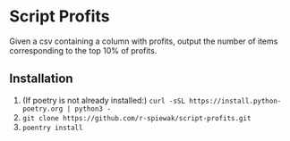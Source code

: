 # Script Profits

Given a csv containing a column with profits, output the number of items corresponding to the top 10% of profits.

## Installation

1. (If poetry is not already installed:) `curl -sSL https://install.python-poetry.org | python3 -`
2. `git clone https://github.com/r-spiewak/script-profits.git`
3. `poentry install`
